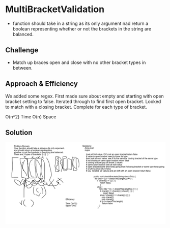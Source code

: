 # MultiBracketValidation
<!-- Short summary or background information -->
- function should take in a string as its only argument nad return a boolean representing whether or not the brackets in the string are balanced. 
## Challenge
<!-- Description of the challenge -->
-  Match up braces open and close with no other bracket types in between. 

## Approach & Efficiency
<!-- What approach did you take? Why? What is the Big O space/time for this approach? -->
We added some regex. First made sure about empty and starting with open bracket setting to false. Iterated through to find first open bracket. Looked to match with a closing bracket. Complete for each type of bracket. 

O(n^2) Time 
O(n) Space

## Solution
<!-- Embedded whiteboard image -->
![Multi Bracket Validation](assets/multi-bracket-validation.png)